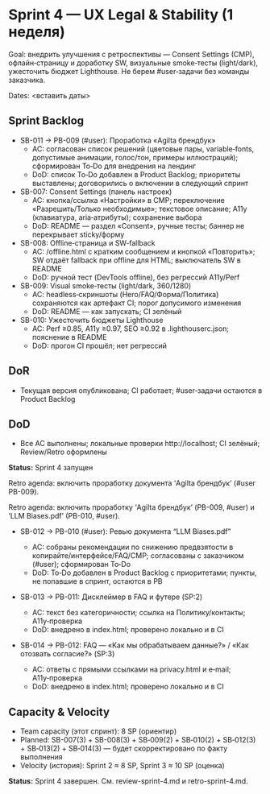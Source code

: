 ﻿# Sprint 4 — UX Legal & Stability (1 неделя)

Goal: внедрить улучшения с ретроспективы — Consent Settings (CMP), офлайн‑страницу и доработку SW, визуальные smoke‑тесты (light/dark), ужесточить бюджет Lighthouse. Не берем #user‑задачи без команды заказчика.

Dates: <вставить даты>

## Sprint Backlog

- SB-011 → PB-009 (#user): Проработка «Agilta брендбук»
  - AC: согласован список решений (цветовые пары, variable‑fonts, допустимые анимации, голос/тон, примеры иллюстраций); сформирован To‑Do для внедрения на лендинг
  - DoD: список To‑Do добавлен в Product Backlog; приоритеты выставлены; договорились о включении в следующий спринт
- SB-007: Consent Settings (панель настроек)
  - AC: кнопка/ссылка «Настройки» в CMP; переключение «Разрешить/Только необходимые»; текстовое описание; A11y (клавиатура, aria‑атрибуты); сохранение выбора
  - DoD: README — раздел «Consent», ручные тесты; баннер не перекрывает sticky/форму
- SB-008: Offline‑страница и SW‑fallback
  - AC: /offline.html с кратким сообщением и кнопкой «Повторить»; SW отдаёт fallback при offline для HTML; выключатель SW в README
  - DoD: ручной тест (DevTools offline), без регрессий A11y/Perf
- SB-009: Visual smoke‑тесты (light/dark, 360/1280)
  - AC: headless‑скриншоты (Hero/FAQ/Форма/Политика) сохраняются как артефакт CI; порог допусимого изменения
  - DoD: README — как запускать; CI зелёный
- SB-010: Ужесточить бюджеты Lighthouse
  - AC: Perf ≥0.85, A11y ≥0.97, SEO ≥0.92 в .lighthouserc.json; пояснение в README
  - DoD: прогон CI прошёл; нет регрессий

## DoR
- Текущая версия опубликована; CI работает; #user‑задачи остаются в Product Backlog

## DoD
- Все AC выполнены; локальные проверки http://localhost; CI зелёный; Review/Retro оформлены

**Status:** Sprint 4 запущен

Retro agenda: включить проработку документа ‘Agilta брендбук’ (#user PB-009).

Retro agenda: включить проработку ‘Agilta брендбук’ (PB-009, #user) и ‘LLM Biases.pdf’ (PB-010, #user).
- SB-012 → PB-010 (#user): Ревью документа “LLM Biases.pdf”
  - AC: собраны рекомендации по снижению предвзятости в копирайте/интерфейсе/FAQ/CMP; согласованы с заказчиком (#user); сформирован To‑Do
  - DoD: To‑Do добавлен в Product Backlog с приоритетами; пункты, не попавшие в спринт, остаются в PB

- SB-013 → PB-011: Дисклеймер в FAQ и футере (SP:2)
  - AC: текст без категоричности; ссылка на Политику/контакты; A11y‑проверка
  - DoD: внедрено в index.html; проверено локально и в CI

- SB-014 → PB-012: FAQ — «Как мы обрабатываем данные?» / «Как отозвать согласие?» (SP:3)
  - AC: ответы с прямыми ссылками на privacy.html и e‑mail; A11y‑проверка
  - DoD: внедрено в index.html; проверено локально и в CI

## Capacity & Velocity
- Team capacity (этот спринт): 8 SP (ориентир) 
- Planned: SB-007(3) + SB-008(3) + SB‑009(2) + SB‑010(2) + SB‑012(3) + SB‑013(2) + SB‑014(3) — будет скорректировано по факту выполнения
- Velocity (история): Sprint 2 ≈ 8 SP, Sprint 3 ≈ 10 SP (оценка) 


**Status:** Sprint 4 завершен. См. review-sprint-4.md и retro-sprint-4.md.
